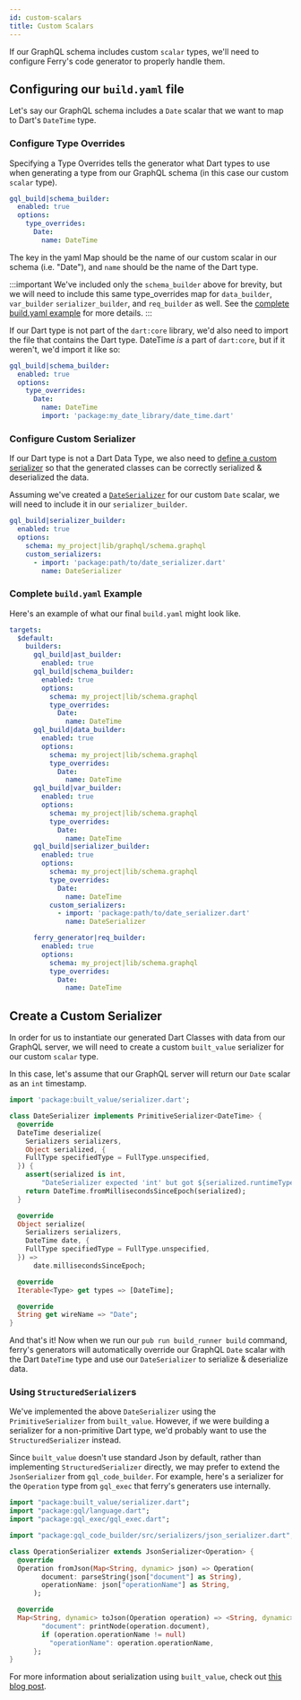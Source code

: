 ```yaml
---
id: custom-scalars
title: Custom Scalars
---
```


If our GraphQL schema includes custom `scalar` types, we'll need to configure Ferry's code generator to properly handle them.

## Configuring our `build.yaml` file

Let's say our GraphQL schema includes a `Date` scalar that we want to map to Dart's `DateTime` type.

### Configure Type Overrides

Specifying a Type Overrides tells the generator what Dart types to use when generating a type from our GraphQL schema (in this case our custom `scalar` type).

```yaml {4}
gql_build|schema_builder:
  enabled: true
  options:
    type_overrides:
      Date:
        name: DateTime
```

The key in the yaml Map should be the name of our custom scalar in our schema (i.e. "Date"), and `name` should be the name of the Dart type.

:::important
We've included only the `schema_builder` above for brevity, but we will need to include this same type_overrides map for `data_builder`, `var_builder` `serializer_builder`, and `req_builder` as well. See the [complete build.yaml example](#complete-buildyaml-example) for more details.
:::

If our Dart type is not part of the `dart:core` library, we'd also need to import the file that contains the Dart type. DateTime _is_ a part of `dart:core`, but if it weren't, we'd import it like so:

```yaml {7}
gql_build|schema_builder:
  enabled: true
  options:
    type_overrides:
      Date:
        name: DateTime
        import: 'package:my_date_library/date_time.dart'
```

### Configure Custom Serializer

If our Dart type is not a Dart Data Type, we also need to [define a custom serializer](#create-a-custom-serializer) so that the generated classes can be correctly serialized & deserialized the data.

Assuming we've created a [`DateSerializer`](#create-a-custom-serializer) for our custom `Date` scalar, we will need to include it in our `serializer_builder`.

```yaml
gql_build|serializer_builder:
  enabled: true
  options:
    schema: my_project|lib/graphql/schema.graphql
    custom_serializers:
      - import: 'package:path/to/date_serializer.dart'
        name: DateSerializer
```

### Complete `build.yaml` Example

Here's an example of what our final `build.yaml` might look like.

```yaml
targets:
  $default:
    builders:
      gql_build|ast_builder:
        enabled: true
      gql_build|schema_builder:
        enabled: true
        options:
          schema: my_project|lib/schema.graphql
          type_overrides:
            Date:
              name: DateTime
      gql_build|data_builder:
        enabled: true
        options:
          schema: my_project|lib/schema.graphql
          type_overrides:
            Date:
              name: DateTime
      gql_build|var_builder:
        enabled: true
        options:
          schema: my_project|lib/schema.graphql
          type_overrides:
            Date:
              name: DateTime
      gql_build|serializer_builder:
        enabled: true
        options:
          schema: my_project|lib/schema.graphql
          type_overrides:
            Date:
              name: DateTime
          custom_serializers:
            - import: 'package:path/to/date_serializer.dart'
              name: DateSerializer

      ferry_generator|req_builder:
        enabled: true
        options:
          schema: my_project|lib/schema.graphql
          type_overrides:
            Date:
              name: DateTime
```

## Create a Custom Serializer

In order for us to instantiate our generated Dart Classes with data from our GraphQL server, we will need to create a custom `built_value` serializer for our custom `scalar` type.

In this case, let's assume that our GraphQL server will return our `Date` scalar as an `int` timestamp.

```dart
import 'package:built_value/serializer.dart';

class DateSerializer implements PrimitiveSerializer<DateTime> {
  @override
  DateTime deserialize(
    Serializers serializers,
    Object serialized, {
    FullType specifiedType = FullType.unspecified,
  }) {
    assert(serialized is int,
        "DateSerializer expected 'int' but got ${serialized.runtimeType}");
    return DateTime.fromMillisecondsSinceEpoch(serialized);
  }

  @override
  Object serialize(
    Serializers serializers,
    DateTime date, {
    FullType specifiedType = FullType.unspecified,
  }) =>
      date.millisecondsSinceEpoch;

  @override
  Iterable<Type> get types => [DateTime];

  @override
  String get wireName => "Date";
}
```

And that's it! Now when we run our `pub run build_runner build` command, ferry's generators will automatically override our GraphQL `Date` scalar with the Dart `DateTime` type and use our `DateSerializer` to serialize & deserialize data.

### Using `StructuredSerializer`s

We've implemented the above `DateSerializer` using the `PrimitiveSerializer` from `built_value`. However, if we were building a serializer for a non-primitive Dart type, we'd probably want to use the `StructuredSerializer` instead.

Since `built_value` doesn't use standard Json by default, rather than implementing `StructuredSerializer` directly, we may prefer to extend the `JsonSerializer` from `gql_code_builder`. For example, here's a serializer for the `Operation` type from `gql_exec` that ferry's generaters use internally.

```dart
import "package:built_value/serializer.dart";
import "package:gql/language.dart";
import "package:gql_exec/gql_exec.dart";

import "package:gql_code_builder/src/serializers/json_serializer.dart";

class OperationSerializer extends JsonSerializer<Operation> {
  @override
  Operation fromJson(Map<String, dynamic> json) => Operation(
        document: parseString(json["document"] as String),
        operationName: json["operationName"] as String,
      );

  @override
  Map<String, dynamic> toJson(Operation operation) => <String, dynamic>{
        "document": printNode(operation.document),
        if (operation.operationName != null)
          "operationName": operation.operationName,
      };
}
```

For more information about serialization using `built_value`, check out [this blog post](https://medium.com/dartlang/darts-built-value-for-serialization-f5db9d0f4159).
